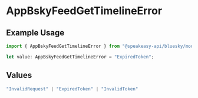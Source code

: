 # AppBskyFeedGetTimelineError

## Example Usage

```typescript
import { AppBskyFeedGetTimelineError } from "@speakeasy-api/bluesky/models/errors";

let value: AppBskyFeedGetTimelineError = "ExpiredToken";
```

## Values

```typescript
"InvalidRequest" | "ExpiredToken" | "InvalidToken"
```